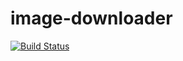 # image-downloader
[![Build Status](https://travis-ci.org/Tapakan/image-downloader.svg?branch=master)](https://travis-ci.org/Tapakan/image-downloader)